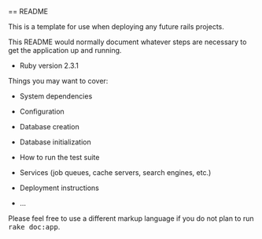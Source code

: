 == README

This is a template for use when deploying any future rails projects.


This README would normally document whatever steps are necessary to get the
application up and running.

* Ruby version 2.3.1

Things you may want to cover:

* System dependencies

* Configuration

* Database creation

* Database initialization

* How to run the test suite

* Services (job queues, cache servers, search engines, etc.)

* Deployment instructions

* ...


Please feel free to use a different markup language if you do not plan to run
<tt>rake doc:app</tt>.
